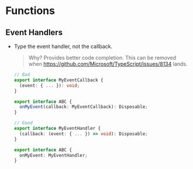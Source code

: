 # Functions

## Event Handlers

- Type the event handler, not the callback.

  > Why? Provides better code completion.
  > This can be removed when <https://github.com/Microsoft/TypeScript/issues/8134> lands.
  
  ```ts
  // Bad
  export interface MyEventCallback {
    (event: { ... }): void;
  }

  export interface ABC {
    onMyEvent(callback: MyEventCallback): Disposable;
  }

  // Good
  export interface MyEventHandler {
    (callback: (event: { ... }) => void): Disposable;
  }

  export interface ABC {
    onMyEvent: MyEventHandler;
  }
  ```
